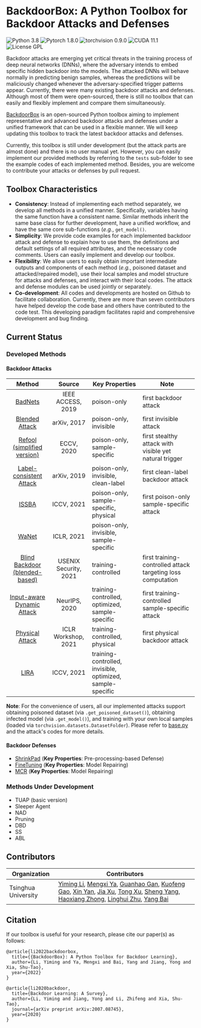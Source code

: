 # BackdoorBox: A Python Toolbox for Backdoor Attacks and Defenses
![Python 3.8](https://img.shields.io/badge/python-3.8-DodgerBlue.svg?style=plastic)
![Pytorch 1.8.0](https://img.shields.io/badge/pytorch-1.8.0-DodgerBlue.svg?style=plastic)
![torchvision 0.9.0](https://img.shields.io/badge/torchvision-0.9.0-DodgerBlue.svg?style=plastic)
![CUDA 11.1](https://img.shields.io/badge/cuda-11.1-DodgerBlue.svg?style=plastic)
![License GPL](https://img.shields.io/badge/license-GPL-DodgerBlue.svg?style=plastic)

Backdoor attacks are emerging yet critical threats in the training process of deep neural networks (DNNs), where the adversary intends to embed specific hidden backdoor into the models. The attacked DNNs will behave normally in predicting benign samples, whereas the predictions will be maliciously changed whenever the adversary-specified trigger patterns appear. Currently, there were many existing backdoor attacks and defenses. Although most of them were open-sourced, there is still no toolbox that can easily and flexibly implement and compare them simultaneously.

[BackdoorBox](https://www.researchgate.net/publication/359439455_BackdoorBox_A_Python_Toolbox_for_Backdoor_Learning) is an open-sourced Python toolbox aiming to implement representative and advanced backdoor attacks and defenses under a unified framework that can be used in a flexible manner. We will keep updating this toolbox to track the latest backdoor attacks and defenses. 

Currently, this toolbox is still under development (but the attack parts are almost done) and there is no user manual yet. However, you can easily implement our provided methods by referring to the `tests` sub-folder to see the example codes of each implemented method. Besides, you are welcome to contribute your attacks or defenses by pull request.


## Toolbox Characteristics
- **Consistency**: Instead of implementing each method separately, we develop all methods in a unified manner. Specifically, variables having the same function have a consistent name. Similar methods inherit the same base class for further development, have a unified workflow, and have the same core sub-functions (*e.g.*, `get_model()`.
- **Simplicity**: We provide code examples for each implemented backdoor attack and defense to explain how to use them, the definitions and default settings of all required attributes, and the necessary code comments. Users can easily implement and develop our toolbox.
- **Flexibility**: We allow users to easily obtain important intermediate outputs and components of each method (*e.g.*, poisoned dataset and attacked/repaired model), use their local samples and model structure for attacks and defenses, and interact with their local codes. The attack and defense modules can be used jointly or separately.
- **Co-development**: All codes and developments are hosted on Github to facilitate collaboration. Currently, there are more than seven contributors have helped develop the code base and others have contributed to the code test. This developing paradigm facilitates rapid and comprehensive development and bug finding.

## Current Status

### Developed Methods
#### Backdoor Attacks
|                                                    **Method**                                                   |       **Source**      | **Key Properties**                                         | **Note**                                                    |
|:---------------------------------------------------------------------------------------------------------------:|:---------------------:|------------------------------------------------------------|-------------------------------------------------------------|
|             [BadNets](https://github.com/THUYimingLi/BackdoorBox/blob/main/core/attacks/BadNets.py)             |   IEEE ACCESS, 2019   | poison-only                                                | first backdoor attack                                       |
|          [Blended Attack](https://github.com/THUYimingLi/BackdoorBox/blob/main/core/attacks/Blended.py)         |      arXiv, 2017      | poison-only, invisible                                     | first invisible attack                                      |
|    [Refool (simplified version)](https://github.com/THUYimingLi/BackdoorBox/blob/main/core/attacks/Refool.py)   |       ECCV, 2020      | poison-only, sample-specific                               | first stealthy attack with visible yet natural trigger      |
| [Label-consistent Attack](https://github.com/THUYimingLi/BackdoorBox/blob/main/core/attacks/LabelConsistent.py) |      arXiv, 2019      | poison-only, invisible, clean-label                        | first clean-label backdoor attack                           |
|               [ISSBA](https://github.com/THUYimingLi/BackdoorBox/blob/main/core/attacks/ISSBA.py)               |       ICCV, 2021      | poison-only, sample-specific, physical                     | first poison-only sample-specific attack                    |
|               [WaNet](https://github.com/THUYimingLi/BackdoorBox/blob/main/core/attacks/WaNet.py)               |       ICLR, 2021      | poison-only, invisible, sample-specific                    |                                                             |
|   [Blind Backdoor (blended-based)](https://github.com/THUYimingLi/BackdoorBox/blob/main/core/attacks/Blind.py)  | USENIX Security, 2021 | training-controlled                                        | first training-controlled attack targeting loss computation |
|      [Input-aware Dynamic Attack](https://github.com/THUYimingLi/BackdoorBox/blob/main/core/attacks/IAD.py)     |     NeurIPS, 2020     | training-controlled, optimized, sample-specific            | first training-controlled sample-specific attack            |
|        [Physical Attack](https://github.com/THUYimingLi/BackdoorBox/blob/main/core/attacks/PhysicalBA.py)       |  ICLR Workshop, 2021  | training-controlled, physical                              | first physical backdoor attack                              |
|                [LIRA](https://github.com/THUYimingLi/BackdoorBox/blob/main/core/attacks/LIRA.py)                |       ICCV, 2021      | training-controlled, invisible, optimized, sample-specific |                                                             |

**Note**: For the convenience of users, all our implemented attacks support obtaining poisoned dataset (via `.get_poisoned_dataset()`), obtaining infected model (via `.get_model()`), and training with your own local samples (loaded via `torchvision.datasets.DatasetFolder`). Please refer to [base.py](https://github.com/THUYimingLi/BackdoorBox/blob/main/core/attacks/base.py) and the attack's codes for more details.

#### Backdoor Defenses
- [ShrinkPad](https://github.com/THUYimingLi/BackdoorBox/blob/main/core/defenses/ShrinkPad.py) (**Key Properties**: Pre-processing-based Defense)
- [FineTuning](https://github.com/THUYimingLi/BackdoorBox/blob/main/core/defenses/FineTuning.py) (**Key Properties**: Model Repairing)
- [MCR](https://github.com/THUYimingLi/BackdoorBox/blob/main/core/defenses/MCR.py) (**Key Properties**: Model Repairing)

### Methods Under Development
- TUAP (basic version)
- Sleeper Agent
- NAD
- Pruning
- DBD
- SS
- ABL



## Contributors

| Organization        | Contributors                                                 |
| ------------------- | ------------------------------------------------------------ |
| Tsinghua University | [Yiming Li](http://liyiming.tech/), [Mengxi Ya](https://github.com/yamengxi), [Guanhao Gan](https://github.com/GuanhaoGan), [Kuofeng Gao](https://github.com/KuofengGao), [Xin Yan](https://scholar.google.com/citations?hl=zh-CN&user=08WTTPMAAAAJ), [Jia Xu](https://www.researchgate.net/profile/Xu-Jia-10), [Tong Xu](https://github.com/spicy1007), [Sheng Yang](https://github.com/20000yshust), [Haoxiang Zhong](https://scholar.google.com/citations?user=VOw9qmYAAAAJ&hl=zh-CN&oi=ao), [Linghui Zhu](https://github.com/zlh-thu), [Yang Bai](https://scholar.google.com/citations?user=wBH_Q1gAAAAJ&hl=zh-CN) |


## Citation
If our toolbox is useful for your research, please cite our paper(s) as follows:
```
@article{li2022backdoorbox,
  title={{BackdoorBox}: A Python Toolbox for Backdoor Learning},
  author={Li, Yiming and Ya, Mengxi and Bai, Yang and Jiang, Yong and Xia, Shu-Tao},
  year={2022}
}
```

```
@article{li2020backdoor,
  title={Backdoor Learning: A Survey},
  author={Li, Yiming and Jiang, Yong and Li, Zhifeng and Xia, Shu-Tao},
  journal={arXiv preprint arXiv:2007.08745},
  year={2020}
}
```
